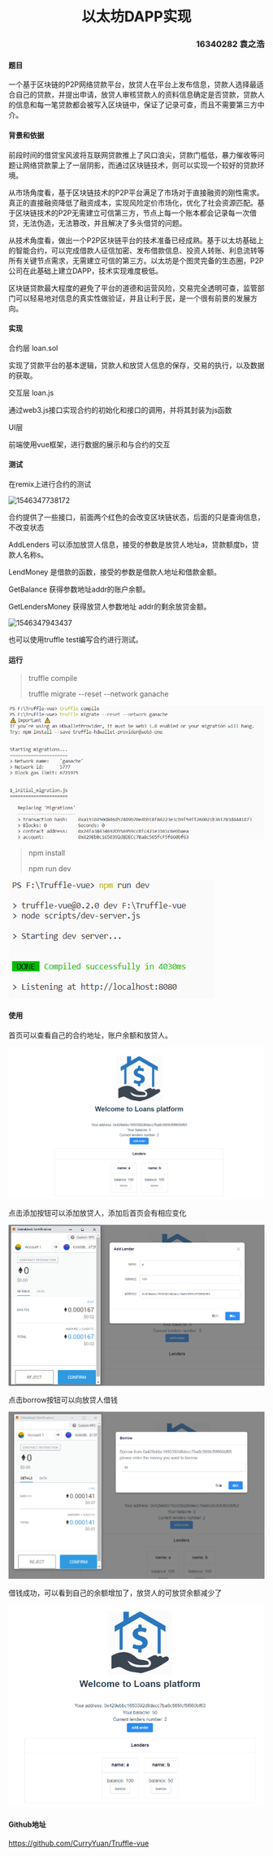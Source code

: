 <h1 align="center">以太坊DAPP实现</h1>

<h3 align="right">16340282 袁之浩</h3>

#### 题目

一个基于区块链的P2P网络贷款平台，放贷人在平台上发布信息，贷款人选择最适合自己的贷款，并提出申请，放贷人审核贷款人的资料信息确定是否贷款，贷款人的信息和每一笔贷款都会被写入区块链中，保证了记录可查，而且不需要第三方中介。

#### 背景和依据

前段时间的借贷宝风波将互联网贷款推上了风口浪尖，贷款门槛低，暴力催收等问题让网络贷款蒙上了一层阴影，而通过区块链技术，则可以实现一个较好的贷款环境。

从市场角度看，基于区块链技术的P2P平台满足了市场对于直接融资的刚性需求。真正的直接融资降低了融资成本，实现风险定价市场化，优化了社会资源匹配。基于区块链技术的P2P无需建立可信第三方，节点上每一个账本都会记录每一次借贷，无法伪造，无法篡改，并且解决了多头借贷的问题。

从技术角度看，做出一个P2P区块链平台的技术准备已经成熟。基于以太坊基础上的智能合约，可以完成借款人征信加密、发布借款信息、投资人转账、利息流转等所有关键节点需求，无需建立可信的第三方。以太坊是个图灵完备的生态圈，P2P公司在此基础上建立DAPP，技术实现难度极低。

区块链贷款最大程度的避免了平台的道德和运营风险，交易完全透明可查，监管部门可以轻易地对信息的真实性做验证，并且让利于民，是一个很有前景的发展方向。

#### 实现

合约层 loan.sol

实现了贷款平台的基本逻辑，贷款人和放贷人信息的保存，交易的执行，以及数据的获取。

交互层 loan.js

通过web3.js接口实现合约的初始化和接口的调用，并将其封装为js函数

UI层

前端使用vue框架，进行数据的展示和与合约的交互

#### 测试

在remix上进行合约的测试

![1546347738172](F:\Truffle-vue\pictures\2.png)

合约提供了一些接口，前面两个红色的会改变区块链状态，后面的只是查询信息，不改变状态

AddLenders 可以添加放贷人信息，接受的参数是放贷人地址a，贷款额度b，贷款人名称s。

LendMoney 是借款的函数，接受的参数是借款人地址和借款金额。

GetBalance 获得参数地址addr的账户余额。

GetLendersMoney  获得放贷人参数地址 addr的剩余放贷金额。

![1546347943437](F:\Truffle-vue\pictures\1.jpg)

也可以使用truffle test编写合约进行测试。

#### 运行

> truffle compile
>
> truffle migrate --reset --network ganache

![1545828831170](https://github.com/CurryYuan/Truffle-vue/blob/master/pictures/1545828831170.png?raw=true)

> npm install
>
> npm run dev

![1545828902521](https://github.com/CurryYuan/Truffle-vue/blob/master/pictures/1545828902521.png?raw=true)

#### 使用

首页可以查看自己的合约地址，账户余额和放贷人。

![1545829840760](https://github.com/CurryYuan/Truffle-vue/blob/master/pictures/1545829840760.png?raw=true)

点击添加按钮可以添加放贷人，添加后首页会有相应变化

![1545829689511](https://github.com/CurryYuan/Truffle-vue/blob/master/pictures/1545829689511.png?raw=true)

点击borrow按钮可以向放贷人借钱

![1545829907831](https://github.com/CurryYuan/Truffle-vue/blob/master/pictures/1545829907831.png?raw=true)

借钱成功，可以看到自己的余额增加了，放贷人的可放贷余额减少了

![1545829970787](https://github.com/CurryYuan/Truffle-vue/blob/master/pictures/1545829970787.png?raw=true)

#### Github地址

https://github.com/CurryYuan/Truffle-vue